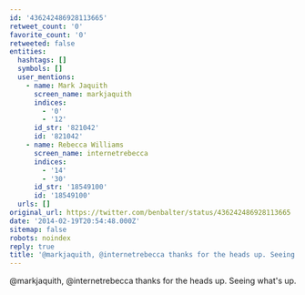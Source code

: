 ```yaml
---
id: '436242486928113665'
retweet_count: '0'
favorite_count: '0'
retweeted: false
entities:
  hashtags: []
  symbols: []
  user_mentions:
    - name: Mark Jaquith
      screen_name: markjaquith
      indices:
        - '0'
        - '12'
      id_str: '821042'
      id: '821042'
    - name: Rebecca Williams
      screen_name: internetrebecca
      indices:
        - '14'
        - '30'
      id_str: '18549100'
      id: '18549100'
  urls: []
original_url: https://twitter.com/benbalter/status/436242486928113665
date: '2014-02-19T20:54:48.000Z'
sitemap: false
robots: noindex
reply: true
title: '@markjaquith, @internetrebecca thanks for the heads up. Seeing what''s up.'
---
```


@markjaquith, @internetrebecca thanks for the heads up. Seeing what's up.